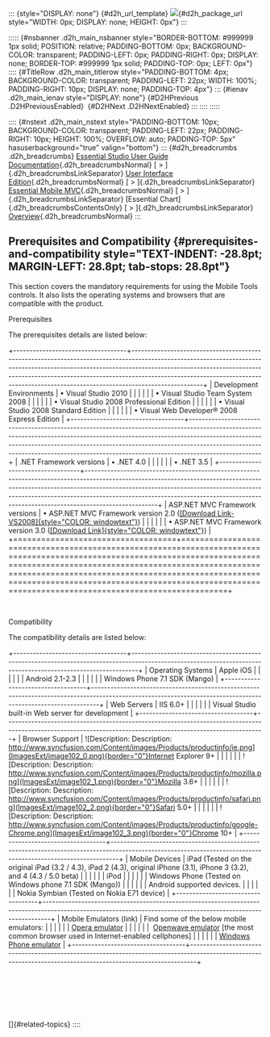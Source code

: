 ::: {style="DISPLAY: none"}
[](ms-xhelp:///?Id=d2h_url_template){#d2h_url_template} ![](!package_url!){#d2h_package_url style="WIDTH: 0px; DISPLAY: none; HEIGHT: 0px"}
:::

::::: {#nsbanner .d2h_main_nsbanner style="BORDER-BOTTOM: #999999 1px solid; POSITION: relative; PADDING-BOTTOM: 0px; BACKGROUND-COLOR: transparent; PADDING-LEFT: 0px; PADDING-RIGHT: 0px; DISPLAY: none; BORDER-TOP: #999999 1px solid; PADDING-TOP: 0px; LEFT: 0px"}
:::: {#TitleRow .d2h_main_titlerow style="PADDING-BOTTOM: 4px; BACKGROUND-COLOR: transparent; PADDING-LEFT: 22px; WIDTH: 100%; PADDING-RIGHT: 10px; DISPLAY: none; PADDING-TOP: 4px"}
::: {#ienav .d2h_main_ienav style="DISPLAY: none"}
[](ms-xhelp:///?Id=0ff8437d-208c-4d69-adec-715455616f57){#D2HPrevious .D2HPreviousEnabled}  [](ms-xhelp:///?Id=25330b1c-809c-401b-9186-10514399bbc4){#D2HNext .D2HNextEnabled}
:::
::::
:::::

:::: {#nstext .d2h_main_nstext style="PADDING-BOTTOM: 10px; BACKGROUND-COLOR: transparent; PADDING-LEFT: 22px; PADDING-RIGHT: 10px; HEIGHT: 100%; OVERFLOW: auto; PADDING-TOP: 5px" hasuserbackground="true" valign="bottom"}
::: {#d2h_breadcrumbs .d2h_breadcrumbs}
[Essential Studio User Guide Documentation](ms-xhelp:///?Id=12457748-09e3-4d74-a240-8e049cedf030){.d2h_breadcrumbsNormal} [ \> ]{.d2h_breadcrumbsLinkSeparator} [User Interface Edition](ms-xhelp:///?Id=c29296b7-531c-413b-a0ec-488ca1f7f669){.d2h_breadcrumbsNormal} [ \> ]{.d2h_breadcrumbsLinkSeparator} [Essential Mobile MVC](ms-xhelp:///?Id=74df42e3-5434-4590-9be6-3ae2f911cbbc){.d2h_breadcrumbsNormal} [ \> ]{.d2h_breadcrumbsLinkSeparator} [Essential Chart]{.d2h_breadcrumbsContentsOnly} [ \> ]{.d2h_breadcrumbsLinkSeparator} [Overview](ms-xhelp:///?Id=f4480f3a-e5ad-4cde-bb23-efbccb6c8519){.d2h_breadcrumbsNormal}
:::

## Prerequisites and Compatibility {#prerequisites-and-compatibility style="TEXT-INDENT: -28.8pt; MARGIN-LEFT: 28.8pt; tab-stops: 28.8pt"}

This section covers the mandatory requirements for using the Mobile Tools controls. It also lists the operating systems and browsers that are compatible with the product.

Prerequisites

The prerequisites details are listed below:

+-----------------------------------+----------------------------------------------------------------------------------------------------------------------------------------------------------------------------------------------------------------------------------------------------------------------------------------------------------------------------------------------+
| Development Environments          | • Visual Studio 2010                                                                                                                                                                                                                                                                                                                         |
|                                   |                                                                                                                                                                                                                                                                                                                                              |
|                                   | • Visual Studio Team System 2008                                                                                                                                                                                                                                                                                                             |
|                                   |                                                                                                                                                                                                                                                                                                                                              |
|                                   | • Visual Studio 2008 Professional Edition                                                                                                                                                                                                                                                                                                    |
|                                   |                                                                                                                                                                                                                                                                                                                                              |
|                                   | • Visual Studio 2008 Standard Edition                                                                                                                                                                                                                                                                                                        |
|                                   |                                                                                                                                                                                                                                                                                                                                              |
|                                   | • Visual Web Developer® 2008 Express Edition                                                                                                                                                                                                                                                                                                 |
+-----------------------------------+----------------------------------------------------------------------------------------------------------------------------------------------------------------------------------------------------------------------------------------------------------------------------------------------------------------------------------------------+
| .NET Framework versions           | • .NET 4.0                                                                                                                                                                                                                                                                                                                                   |
|                                   |                                                                                                                                                                                                                                                                                                                                              |
|                                   | • .NET 3.5                                                                                                                                                                                                                                                                                                                                   |
+-----------------------------------+----------------------------------------------------------------------------------------------------------------------------------------------------------------------------------------------------------------------------------------------------------------------------------------------------------------------------------------------+
| ASP.NET MVC Framework versions    | • ASP.NET MVC Framework version 2.0 ([[Download Link-VS2008]{style="COLOR: windowtext"}](http://www.microsoft.com/downloads/info.aspx?na=41&srcfamilyid=c9ba1fe1-3ba8-439a-9e21-def90a8615a9&srcdisplaylang=en&u=http%3a%2f%2fdownload.microsoft.com%2fdownload%2f7%2fB%2f1%2f7B11DE4E-0247-448E-8D39-7C9B12ABA1FF%2fAspNetMVC2_VS2008.exe)) |
|                                   |                                                                                                                                                                                                                                                                                                                                              |
|                                   | • ASP.NET MVC Framework version 3.0 ([[Download Link]{style="COLOR: windowtext"}](http://download.microsoft.com/download/3/4/A/34A8A203-BD4B-44A2-AF8B-CA2CFCB311CC/AspNetMVC3Setup.exe))                                                                                                                                                    |
+===================================+==============================================================================================================================================================================================================================================================================================================================================+

 

Compatibility

The compatibility details are listed below:

+-----------------------------------+--------------------------------------------------------------------------------------------------------------------------------------------------------------+
| Operating Systems                 | Apple iOS                                                                                                                                                    |
|                                   |                                                                                                                                                              |
|                                   | Android 2.1-2.3                                                                                                                                              |
|                                   |                                                                                                                                                              |
|                                   | Windows Phone 7.1 SDK (Mango)                                                                                                                                |
+-----------------------------------+--------------------------------------------------------------------------------------------------------------------------------------------------------------+
| Web Servers                       | IIS 6.0+                                                                                                                                                     |
|                                   |                                                                                                                                                              |
|                                   | Visual Studio built-in Web server for development                                                                                                            |
+-----------------------------------+--------------------------------------------------------------------------------------------------------------------------------------------------------------+
| Browser Support                   | ![Description: Description: http://www.syncfusion.com/Content/images/Products/productinfo/ie.png](ImagesExt/image102_0.png){border="0"}Internet Explorer 9+  |
|                                   |                                                                                                                                                              |
|                                   | ![Description: Description: http://www.syncfusion.com/Content/images/Products/productinfo/mozilla.png](ImagesExt/image102_1.png){border="0"}Mozilla 3.6+     |
|                                   |                                                                                                                                                              |
|                                   | ![Description: Description: http://www.syncfusion.com/Content/images/Products/productinfo/safari.png](ImagesExt/image102_2.png){border="0"}Safari 5.0+       |
|                                   |                                                                                                                                                              |
|                                   | ![Description: Description: http://www.syncfusion.com/Content/images/Products/productinfo/google-Chrome.png](ImagesExt/image102_3.png){border="0"}Chrome 10+ |
+-----------------------------------+--------------------------------------------------------------------------------------------------------------------------------------------------------------+
| Mobile Devices                    | iPad (Tested on the original iPad (3.2 / 4.3), iPad 2 (4.3), original iPhone (3.1), iPhone 3 (3.2), and 4 (4.3 / 5.0 beta)                                   |
|                                   |                                                                                                                                                              |
|                                   | iPod                                                                                                                                                         |
|                                   |                                                                                                                                                              |
|                                   | Windows Phone (Tested on Windows phone 7.1 SDK (Mango))                                                                                                      |
|                                   |                                                                                                                                                              |
|                                   | Android supported devices.                                                                                                                                   |
|                                   |                                                                                                                                                              |
|                                   | Nokia Symbian (Tested on Nokia E71 device)                                                                                                                   |
+-----------------------------------+--------------------------------------------------------------------------------------------------------------------------------------------------------------+
| Mobile Emulators (link)           | Find some of the below mobile emulators:                                                                                                                     |
|                                   |                                                                                                                                                              |
|                                   | [Opera emulator](http://www.opera.com/developer/tools/mobile/)                                                                                               |
|                                   |                                                                                                                                                              |
|                                   |  [Openwave emulator](http://www.openwave.com/) \[the most common browser used in Internet-enabled cellphones\]                                               |
|                                   |                                                                                                                                                              |
|                                   | [Windows Phone emulator](http://www.microsoft.com/download/en/details.aspx?displaylang=en&id=27570)                                                          |
+-----------------------------------+--------------------------------------------------------------------------------------------------------------------------------------------------------------+

 

 

 

[]{#related-topics}
::::
